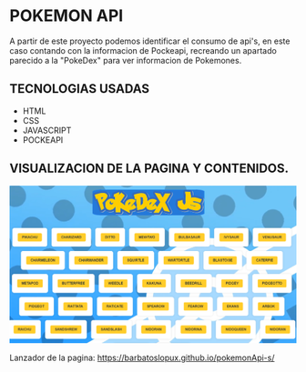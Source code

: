 # POKEMON API 
A partir de este proyecto podemos identificar el consumo de api's, en este caso contando con la informacion de Pockeapi, recreando un apartado parecido a la "PokeDex" para ver informacion de Pokemones.

## TECNOLOGIAS USADAS 
* HTML
* CSS 
* JAVASCRIPT 
* POCKEAPI 

## VISUALIZACION DE LA PAGINA Y CONTENIDOS. 

![Alt text](image.png)

Lanzador de la pagina: https://barbatoslopux.github.io/pokemonApi-s/